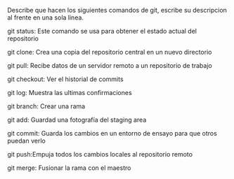 Describe que hacen los siguientes comandos de git, escribe su descripcion al frente en una sola linea.

git status: Este comando se usa para obtener el estado actual del repositorio

git clone: Crea una copia del repositorio central en un nuevo directorio

git pull: Recibe datos de un servidor remoto a un repositorio de trabajo

git checkout: Ver el historial de commits

git log: Muestra las ultimas confirmaciones

git branch: Crear una rama

git add: Guardad una fotografía del staging area

git commit: Guarda los cambios en un entorno de ensayo para que otros puedan verlo

git push:Empuja todos los cambios locales al repositorio remoto

git merge: Fusionar la rama con el maestro
